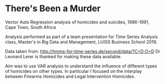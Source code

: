 # There's Been a Murder
Vector Auto Regression analysis of homicides and suicides, 1986-1991, Cape Town, South Africa

Analysis performed as part of a team presentation for Time Series Analysis class, Master's in Big Data and Management, LUISS Business School 2019. 

Data taken from: http://hmms-for-time-series.de/second/data/?C=D;O=D
Dr Leonard Lerer is thanked for making these data available. 

Aim was to use VAR analysis to understand the influence of different types of homicides on other types. In particular I focused on the interplay between Firearms Homicides and Legal Intervention Homicides.
